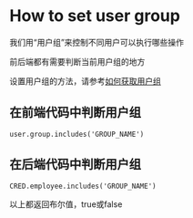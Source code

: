 # How to set user group

我们用“用户组”来控制不同用户可以执行哪些操作

前后端都有需要判断当前用户组的地方

设置用户组的方法，请参考[如何获取用户组](how-to-get-user-group.md)

## 在前端代码中判断用户组

```
user.group.includes('GROUP_NAME')
```

## 在后端代码中判断用户组

```
CRED.employee.includes('GROUP_NAME')
```

以上都返回布尔值，true或false
